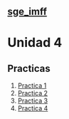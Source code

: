 ## [sge_imff](../index.md)
# Unidad 4
## Practicas
1. [Practica 1](pr0401/documentacion.md)
2. [Practica 2](pr0402/documentacion.md)
3. [Practica 3](pr0403/documentacion.md)
4. [Practica 4](pr0404/documentacion.md)
